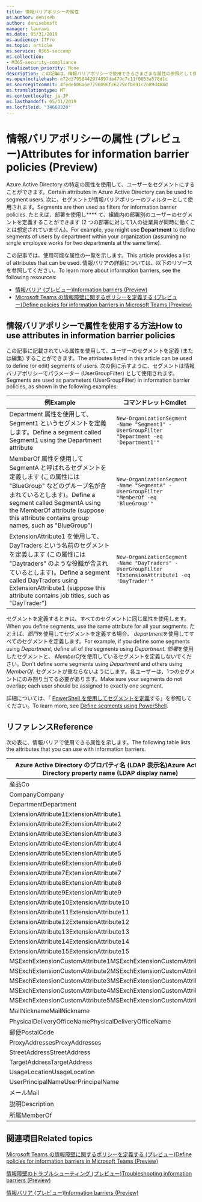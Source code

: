 ```yaml
---
title: 情報バリアポリシーの属性
ms.author: deniseb
author: denisebmsft
manager: laurawi
ms.date: 05/31/2019
ms.audience: ITPro
ms.topic: article
ms.service: O365-seccomp
ms.collection:
- M365-security-compliance
localization_priority: None
description: この記事は、情報バリアポリシーで使用できるさまざまな属性の参照として使用します。
ms.openlocfilehash: e72e37950442974897de479c7c11f0053a578d1c
ms.sourcegitcommit: 4fedeb06a6e7796096fc6279cfb091c7b89d484d
ms.translationtype: MT
ms.contentlocale: ja-JP
ms.lasthandoff: 05/31/2019
ms.locfileid: "34668320"
---
```

# <a name="attributes-for-information-barrier-policies-preview"></a><span data-ttu-id="06827-103">情報バリアポリシーの属性 (プレビュー)</span><span class="sxs-lookup"><span data-stu-id="06827-103">Attributes for information barrier policies (Preview)</span></span>

<span data-ttu-id="06827-104">Azure Active Directory の特定の属性を使用して、ユーザーをセグメントにすることができます。</span><span class="sxs-lookup"><span data-stu-id="06827-104">Certain attributes in Azure Active Directory can be used to segment users.</span></span> <span data-ttu-id="06827-105">次に、セグメントが情報バリアポリシーのフィルターとして使用されます。</span><span class="sxs-lookup"><span data-stu-id="06827-105">Segments are then used as filters for information barrier policies.</span></span> <span data-ttu-id="06827-106">たとえば、部署を使用し\*\*\*\* て、組織内の部署別のユーザーのセグメントを定義することができます (2 つの部署に対して1人の従業員が同時に働くことは想定されていません)。</span><span class="sxs-lookup"><span data-stu-id="06827-106">For example, you might use **Department** to define segments of users by department within your organization (assuming no single employee works for two departments at the same time).</span></span> 

<span data-ttu-id="06827-107">この記事では、使用可能な属性の一覧を示します。</span><span class="sxs-lookup"><span data-stu-id="06827-107">This article provides a list of attributes that can be used.</span></span> <span data-ttu-id="06827-108">情報バリアの詳細については、以下のリソースを参照してください。</span><span class="sxs-lookup"><span data-stu-id="06827-108">To learn more about information barriers, see the following resources:</span></span>
- [<span data-ttu-id="06827-109">情報バリア (プレビュー)</span><span class="sxs-lookup"><span data-stu-id="06827-109">Information barriers (Preview)</span></span>](information-barriers.md)
- [<span data-ttu-id="06827-110">Microsoft Teams の情報障壁に関するポリシーを定義する (プレビュー)</span><span class="sxs-lookup"><span data-stu-id="06827-110">Define policies for information barriers in Microsoft Teams (Preview)</span></span>](information-barriers-policies.md)

## <a name="how-to-use-attributes-in-information-barrier-policies"></a><span data-ttu-id="06827-111">情報バリアポリシーで属性を使用する方法</span><span class="sxs-lookup"><span data-stu-id="06827-111">How to use attributes in information barrier policies</span></span>

<span data-ttu-id="06827-112">この記事に記載されている属性を使用して、ユーザーのセグメントを定義 (または編集) することができます。</span><span class="sxs-lookup"><span data-stu-id="06827-112">The attributes listed in this article can be used to define (or edit) segments of users.</span></span> <span data-ttu-id="06827-113">次の例に示すように、セグメントは情報バリアポリシーでパラメーター (UserGroupFilter) として使用されます。</span><span class="sxs-lookup"><span data-stu-id="06827-113">Segments are used as parameters (UserGroupFilter) in information barrier policies, as shown in the following examples:</span></span>

|<span data-ttu-id="06827-114">例</span><span class="sxs-lookup"><span data-stu-id="06827-114">Example</span></span>  |<span data-ttu-id="06827-115">コマンドレット</span><span class="sxs-lookup"><span data-stu-id="06827-115">Cmdlet</span></span>  |
|---------|---------|
|<span data-ttu-id="06827-116">Department 属性を使用して、Segment1 というセグメントを定義します。</span><span class="sxs-lookup"><span data-stu-id="06827-116">Define a segment called Segment1 using the Department attribute</span></span>     | `New-OrganizationSegment -Name "Segment1" -UserGroupFilter "Department -eq 'Department1'"`        |
|<span data-ttu-id="06827-117">MemberOf 属性を使用して SegmentA と呼ばれるセグメントを定義します (この属性には "BlueGroup" などのグループ名が含まれているとします)。</span><span class="sxs-lookup"><span data-stu-id="06827-117">Define a segment called SegmentA using the MemberOf attribute (suppose this attribute contains group names, such as "BlueGroup")</span></span>     | `New-OrganizationSegment -Name "SegmentA" -UserGroupFilter "MemberOf -eq 'BlueGroup'"`        |
|<span data-ttu-id="06827-118">ExtensionAttribute1 を使用して、DayTraders という名前のセグメントを定義します (この属性には "Daytraders" のような役職が含まれているとします)。</span><span class="sxs-lookup"><span data-stu-id="06827-118">Define a segment called DayTraders using ExtensionAttribute1 (suppose this attribute contains job titles, such as "DayTrader")</span></span>|`New-OrganizationSegment -Name "DayTraders" -UserGroupFilter "ExtensionAttribute1 -eq 'DayTrader'"` |

<span data-ttu-id="06827-119">セグメントを定義するときは、すべてのセグメントに同じ属性を使用します。</span><span class="sxs-lookup"><span data-stu-id="06827-119">When you define segments, use the same attribute for all your segments.</span></span> <span data-ttu-id="06827-120">たとえば、*部門*を使用してセグメントを定義する場合、 *department*を使用してすべてのセグメントを定義します。</span><span class="sxs-lookup"><span data-stu-id="06827-120">For example, if you define some segments using *Department*, define all of the segments using *Department*.</span></span> <span data-ttu-id="06827-121">*部署*を使用したセグメントと、 *MemberOf*を使用しているセグメントを定義しないでください。</span><span class="sxs-lookup"><span data-stu-id="06827-121">Don't define some segments using *Department* and others using *MemberOf*.</span></span> <span data-ttu-id="06827-122">セグメントが重ならないようにします。各ユーザーは、1つのセグメントにのみ割り当てる必要があります。</span><span class="sxs-lookup"><span data-stu-id="06827-122">Make sure your segments do not overlap; each user should be assigned to exactly one segment.</span></span> 

<span data-ttu-id="06827-123">詳細については、「 [PowerShell を使用してセグメントを定義](information-barriers-policies.md#define-segments-using-powershell)する」を参照してください。</span><span class="sxs-lookup"><span data-stu-id="06827-123">To learn more, see [Define segments using PowerShell](information-barriers-policies.md#define-segments-using-powershell).</span></span>

## <a name="reference"></a><span data-ttu-id="06827-124">リファレンス</span><span class="sxs-lookup"><span data-stu-id="06827-124">Reference</span></span>

<span data-ttu-id="06827-125">次の表に、情報バリアで使用できる属性を示します。</span><span class="sxs-lookup"><span data-stu-id="06827-125">The following table lists the attributes that you can use with information barriers.</span></span>

|<span data-ttu-id="06827-126">Azure Active Directory のプロパティ名 (LDAP 表示名)</span><span class="sxs-lookup"><span data-stu-id="06827-126">Azure Active Directory property name (LDAP display name)</span></span>  |<span data-ttu-id="06827-127">Exchange のプロパティ名</span><span class="sxs-lookup"><span data-stu-id="06827-127">Exchange property name</span></span>  |
|---------|---------|
|<span data-ttu-id="06827-128">産品</span><span class="sxs-lookup"><span data-stu-id="06827-128">Co</span></span>       | <span data-ttu-id="06827-129">産品</span><span class="sxs-lookup"><span data-stu-id="06827-129">Co</span></span>        |
|<span data-ttu-id="06827-130">Company</span><span class="sxs-lookup"><span data-stu-id="06827-130">Company</span></span>     |<span data-ttu-id="06827-131">Company</span><span class="sxs-lookup"><span data-stu-id="06827-131">Company</span></span>         |
|<span data-ttu-id="06827-132">Department</span><span class="sxs-lookup"><span data-stu-id="06827-132">Department</span></span>     |<span data-ttu-id="06827-133">Department</span><span class="sxs-lookup"><span data-stu-id="06827-133">Department</span></span>         |
|<span data-ttu-id="06827-134">ExtensionAttribute1</span><span class="sxs-lookup"><span data-stu-id="06827-134">ExtensionAttribute1</span></span> |<span data-ttu-id="06827-135">CustomAttribute1</span><span class="sxs-lookup"><span data-stu-id="06827-135">CustomAttribute1</span></span>  |
|<span data-ttu-id="06827-136">ExtensionAttribute2</span><span class="sxs-lookup"><span data-stu-id="06827-136">ExtensionAttribute2</span></span> |<span data-ttu-id="06827-137">CustomAttribute2</span><span class="sxs-lookup"><span data-stu-id="06827-137">CustomAttribute2</span></span>  |
|<span data-ttu-id="06827-138">ExtensionAttribute3</span><span class="sxs-lookup"><span data-stu-id="06827-138">ExtensionAttribute3</span></span> |<span data-ttu-id="06827-139">CustomAttribute3</span><span class="sxs-lookup"><span data-stu-id="06827-139">CustomAttribute3</span></span>  |
|<span data-ttu-id="06827-140">ExtensionAttribute4</span><span class="sxs-lookup"><span data-stu-id="06827-140">ExtensionAttribute4</span></span> |<span data-ttu-id="06827-141">CustomAttribute4</span><span class="sxs-lookup"><span data-stu-id="06827-141">CustomAttribute4</span></span>  |
|<span data-ttu-id="06827-142">ExtensionAttribute5</span><span class="sxs-lookup"><span data-stu-id="06827-142">ExtensionAttribute5</span></span> |<span data-ttu-id="06827-143">CustomAttribute5</span><span class="sxs-lookup"><span data-stu-id="06827-143">CustomAttribute5</span></span>  |
|<span data-ttu-id="06827-144">ExtensionAttribute6</span><span class="sxs-lookup"><span data-stu-id="06827-144">ExtensionAttribute6</span></span> |<span data-ttu-id="06827-145">CustomAttribute6</span><span class="sxs-lookup"><span data-stu-id="06827-145">CustomAttribute6</span></span>  |
|<span data-ttu-id="06827-146">ExtensionAttribute7</span><span class="sxs-lookup"><span data-stu-id="06827-146">ExtensionAttribute7</span></span> |<span data-ttu-id="06827-147">CustomAttribute7</span><span class="sxs-lookup"><span data-stu-id="06827-147">CustomAttribute7</span></span>  |
|<span data-ttu-id="06827-148">ExtensionAttribute8</span><span class="sxs-lookup"><span data-stu-id="06827-148">ExtensionAttribute8</span></span> |<span data-ttu-id="06827-149">CustomAttribute8</span><span class="sxs-lookup"><span data-stu-id="06827-149">CustomAttribute8</span></span>  |
|<span data-ttu-id="06827-150">ExtensionAttribute9</span><span class="sxs-lookup"><span data-stu-id="06827-150">ExtensionAttribute9</span></span> |<span data-ttu-id="06827-151">CustomAttribute9</span><span class="sxs-lookup"><span data-stu-id="06827-151">CustomAttribute9</span></span>  |
|<span data-ttu-id="06827-152">ExtensionAttribute10</span><span class="sxs-lookup"><span data-stu-id="06827-152">ExtensionAttribute10</span></span> |<span data-ttu-id="06827-153">CustomAttribute10</span><span class="sxs-lookup"><span data-stu-id="06827-153">CustomAttribute10</span></span>  |
|<span data-ttu-id="06827-154">ExtensionAttribute11</span><span class="sxs-lookup"><span data-stu-id="06827-154">ExtensionAttribute11</span></span> |<span data-ttu-id="06827-155">CustomAttribute11</span><span class="sxs-lookup"><span data-stu-id="06827-155">CustomAttribute11</span></span>  |
|<span data-ttu-id="06827-156">ExtensionAttribute12</span><span class="sxs-lookup"><span data-stu-id="06827-156">ExtensionAttribute12</span></span> |<span data-ttu-id="06827-157">CustomAttribute12</span><span class="sxs-lookup"><span data-stu-id="06827-157">CustomAttribute12</span></span>  |
|<span data-ttu-id="06827-158">ExtensionAttribute13</span><span class="sxs-lookup"><span data-stu-id="06827-158">ExtensionAttribute13</span></span> |<span data-ttu-id="06827-159">CustomAttribute13</span><span class="sxs-lookup"><span data-stu-id="06827-159">CustomAttribute13</span></span>  |
|<span data-ttu-id="06827-160">ExtensionAttribute14</span><span class="sxs-lookup"><span data-stu-id="06827-160">ExtensionAttribute14</span></span> |<span data-ttu-id="06827-161">CustomAttribute14</span><span class="sxs-lookup"><span data-stu-id="06827-161">CustomAttribute14</span></span>  |
|<span data-ttu-id="06827-162">ExtensionAttribute15</span><span class="sxs-lookup"><span data-stu-id="06827-162">ExtensionAttribute15</span></span> |<span data-ttu-id="06827-163">CustomAttribute15</span><span class="sxs-lookup"><span data-stu-id="06827-163">CustomAttribute15</span></span>  |
|<span data-ttu-id="06827-164">MSExchExtensionCustomAttribute1</span><span class="sxs-lookup"><span data-stu-id="06827-164">MSExchExtensionCustomAttribute1</span></span> |<span data-ttu-id="06827-165">ExtensionCustomAttribute1</span><span class="sxs-lookup"><span data-stu-id="06827-165">ExtensionCustomAttribute1</span></span> |
|<span data-ttu-id="06827-166">MSExchExtensionCustomAttribute2</span><span class="sxs-lookup"><span data-stu-id="06827-166">MSExchExtensionCustomAttribute2</span></span> |<span data-ttu-id="06827-167">ExtensionCustomAttribute2</span><span class="sxs-lookup"><span data-stu-id="06827-167">ExtensionCustomAttribute2</span></span> |
|<span data-ttu-id="06827-168">MSExchExtensionCustomAttribute3</span><span class="sxs-lookup"><span data-stu-id="06827-168">MSExchExtensionCustomAttribute3</span></span> |<span data-ttu-id="06827-169">ExtensionCustomAttribute3</span><span class="sxs-lookup"><span data-stu-id="06827-169">ExtensionCustomAttribute3</span></span> |
|<span data-ttu-id="06827-170">MSExchExtensionCustomAttribute4</span><span class="sxs-lookup"><span data-stu-id="06827-170">MSExchExtensionCustomAttribute4</span></span> |<span data-ttu-id="06827-171">ExtensionCustomAttribute4</span><span class="sxs-lookup"><span data-stu-id="06827-171">ExtensionCustomAttribute4</span></span> |
|<span data-ttu-id="06827-172">MSExchExtensionCustomAttribute5</span><span class="sxs-lookup"><span data-stu-id="06827-172">MSExchExtensionCustomAttribute5</span></span> |<span data-ttu-id="06827-173">ExtensionCustomAttribute5</span><span class="sxs-lookup"><span data-stu-id="06827-173">ExtensionCustomAttribute5</span></span> |
|<span data-ttu-id="06827-174">MailNickname</span><span class="sxs-lookup"><span data-stu-id="06827-174">MailNickname</span></span> |<span data-ttu-id="06827-175">エイリアス</span><span class="sxs-lookup"><span data-stu-id="06827-175">Alias</span></span> |
|<span data-ttu-id="06827-176">PhysicalDeliveryOfficeName</span><span class="sxs-lookup"><span data-stu-id="06827-176">PhysicalDeliveryOfficeName</span></span> |<span data-ttu-id="06827-177">Office</span><span class="sxs-lookup"><span data-stu-id="06827-177">Office</span></span> |
|<span data-ttu-id="06827-178">郵便</span><span class="sxs-lookup"><span data-stu-id="06827-178">PostalCode</span></span> |<span data-ttu-id="06827-179">郵便</span><span class="sxs-lookup"><span data-stu-id="06827-179">PostalCode</span></span> |
|<span data-ttu-id="06827-180">ProxyAddresses</span><span class="sxs-lookup"><span data-stu-id="06827-180">ProxyAddresses</span></span> |<span data-ttu-id="06827-181">EmailAddresses</span><span class="sxs-lookup"><span data-stu-id="06827-181">EmailAddresses</span></span> |
|<span data-ttu-id="06827-182">StreetAddress</span><span class="sxs-lookup"><span data-stu-id="06827-182">StreetAddress</span></span> |<span data-ttu-id="06827-183">StreetAddress</span><span class="sxs-lookup"><span data-stu-id="06827-183">StreetAddress</span></span> |
|<span data-ttu-id="06827-184">TargetAddress</span><span class="sxs-lookup"><span data-stu-id="06827-184">TargetAddress</span></span> |<span data-ttu-id="06827-185">ExternalEmailAddress</span><span class="sxs-lookup"><span data-stu-id="06827-185">ExternalEmailAddress</span></span> |
|<span data-ttu-id="06827-186">UsageLocation</span><span class="sxs-lookup"><span data-stu-id="06827-186">UsageLocation</span></span> |<span data-ttu-id="06827-187">UsageLocation</span><span class="sxs-lookup"><span data-stu-id="06827-187">UsageLocation</span></span> |
|<span data-ttu-id="06827-188">UserPrincipalName</span><span class="sxs-lookup"><span data-stu-id="06827-188">UserPrincipalName</span></span>  |<span data-ttu-id="06827-189">UserPrincipalName</span><span class="sxs-lookup"><span data-stu-id="06827-189">UserPrincipalName</span></span>  |
|<span data-ttu-id="06827-190">メール</span><span class="sxs-lookup"><span data-stu-id="06827-190">Mail</span></span>   |<span data-ttu-id="06827-191">WindowsEmailAddress</span><span class="sxs-lookup"><span data-stu-id="06827-191">WindowsEmailAddress</span></span>    |
|<span data-ttu-id="06827-192">説明</span><span class="sxs-lookup"><span data-stu-id="06827-192">Description</span></span>    |<span data-ttu-id="06827-193">説明</span><span class="sxs-lookup"><span data-stu-id="06827-193">Description</span></span>    |
|<span data-ttu-id="06827-194">所属</span><span class="sxs-lookup"><span data-stu-id="06827-194">MemberOf</span></span>   |<span data-ttu-id="06827-195">MemberOfGroup</span><span class="sxs-lookup"><span data-stu-id="06827-195">MemberOfGroup</span></span>  |

## <a name="related-topics"></a><span data-ttu-id="06827-196">関連項目</span><span class="sxs-lookup"><span data-stu-id="06827-196">Related topics</span></span>

[<span data-ttu-id="06827-197">Microsoft Teams の情報障壁に関するポリシーを定義する (プレビュー)</span><span class="sxs-lookup"><span data-stu-id="06827-197">Define policies for information barriers in Microsoft Teams (Preview)</span></span>](information-barriers-policies.md)

[<span data-ttu-id="06827-198">情報障壁のトラブルシューティング (プレビュー)</span><span class="sxs-lookup"><span data-stu-id="06827-198">Troubleshooting information barriers (Preview)</span></span>](information-barriers-troubleshooting.md)

[<span data-ttu-id="06827-199">情報バリア (プレビュー)</span><span class="sxs-lookup"><span data-stu-id="06827-199">Information barriers (Preview)</span></span>](information-barriers.md)



